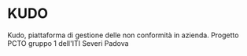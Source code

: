 # KUDO
Kudo, piattaforma di gestione delle non conformità in azienda. Progetto PCTO gruppo 1 dell'ITI Severi Padova
